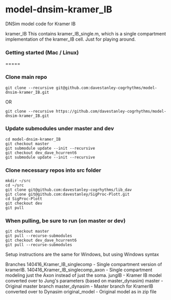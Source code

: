 # model-dnsim-kramer_IB
DNSim model code for Kramer IB


kramer_IB
	This contains kramer_IB_single.m, which is a single compartment implementation of the
	kramer_IB cell. Just for playing around.


### Getting started (Mac / Linux)
=====

### Clone main repo

	git clone --recursive git@github.com:davestanley-cogrhythms/model-dnsim-kramer_IB.git
	
OR

	git clone --recursive https://github.com/davestanley-cogrhythms/model-dnsim-kramer_IB.git


### Update submodules under master and dev
	cd model-dnsim-kramer_IB
	git checkout master
	git submodule update --init --recursive
	git checkout dev_dave_hcurrent6
	git submodule update --init --recursive

### Clone necessary repos into src folder

	mkdir ~/src
	cd ~/src
	git clone git@github.com:davestanley-cogrhythms/lib_dav
	git clone git@github.com:davestanley/SigProc-Plott.git
	cd SigProc-Plott
	git checkout dev
	git pull
	
### When pulling, be sure to run (on master or dev)
	git checkout master
	git pull --recurse-submodules
	git checkout dev_dave_hcurrent6
	git pull --recurse-submodules

Setup instructions are the same for Windows, but using Windows syntax

Branches
	140416_Kramer_IB_singlecomp - Single compartment version of kramerIB.
	140416_Kramer_IB_singlecomp_axon - Single compartment modeling just the Axon instead of just the soma.
	jungIB - Kramer IB model converted over to Jung's parameters (based on master_dynasim)
	master - Original master branch
	master_dynasim - Master branch for KramerIB converted over to Dynasim
	original_model - Original model as in zip file

